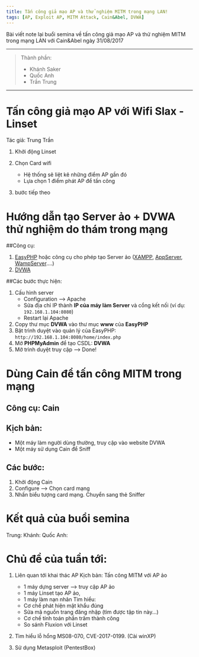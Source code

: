 ```yaml
---
title: Tấn công giả mạo AP và thử nghiệm MITM trong mạng LAN!
tags: [AP, Exploit AP, MITM Attack, Cain&Abel, DVWA]
---
```

Bài viết note lại buổi semina về tấn công giả mạo AP và thử nghiệm MITM trong mạng LAN với Cain&Abel ngày 31/08/2017
   
   
   
---
>Thành phần:  
>- Khánh Saker  
>- Quốc Anh  
>- Trần Trung  
   
---
# Tấn công giả mạo AP với Wifi Slax - Linset

Tác giả: Trung Trần

1. Khởi động Linset

2. Chọn Card wifi
	- Hệ thống sẽ liệt kê những điểm AP gần đó
	- Lựa chọn 1 điểm phát AP để tấn công
3. bước tiếp theo

# Hướng dẫn tạo Server ảo + DVWA thử nghiệm do thám trong mạng

##Công cụ:
1. [EasyPHP](www.easyphp.org/) hoặc công cụ cho phép tạo Server ảo ([XAMPP](https://www.apachefriends.org/), [AppServer](https://www.appserv.org/), [WampServer](www.wampserver.com/en/)....)
2. [DVWA](http://www.dvwa.co.uk/)

##Các bước thực hiện:
1. Cấu hình server
	- Configuration --> Apache
	- Sửa địa chỉ IP thành **IP của máy làm Server** và cổng kết nối (ví dụ: `192.168.1.104:8080`)
	- Restart lại Apache
2. Copy thư mục **DVWA** vào thư mục **www** của **EasyPHP**
3. Bật trình duyệt vào quản lý của EasyPHP: `http://192.168.1.104:8080/home/index.php`
4. Mở **PHPMyAdmin** để tạo CSDL: **DVWA**
5. Mở trình duyệt truy cập --> Done!

# Dùng Cain để tấn công MITM trong mạng

## Công cụ: Cain

## Kịch bản:
- Một máy làm người dùng thường, truy cập vào website DVWA
- Một máy sử dụng Cain để Sniff

## Các bước:
1. Khởi động Cain
2. Configure --> Chọn card mạng
3. Nhấn biểu tượng card mạng. Chuyển sang thẻ Sniffer

# Kết quả của buổi semina

Trung:
Khánh:
Quốc Anh:

# Chủ đề của tuần tới:
1. Liên quan tới khai thác AP
	Kịch bản: Tấn công MITM với AP ảo
	- 1 máy dựng server --> truy cập AP ảo
	- 1 máy Linset tạo AP ảo,
	- 1 máy làm nạn nhân
	Tìm hiểu: 
	- Cơ chế phát hiện mật khẩu đúng
	- Sửa mã nguồn trang đăng nhập (tìm được tập tin này...)
	- Cơ chế tính toán phần trăm thành công
	- So sánh Fluxion với Linset
	
2. Tìm hiểu lỗ hổng MS08-070, CVE-2017-0199. (Cài winXP)
3. Sử dụng Metasploit (PentestBox)
